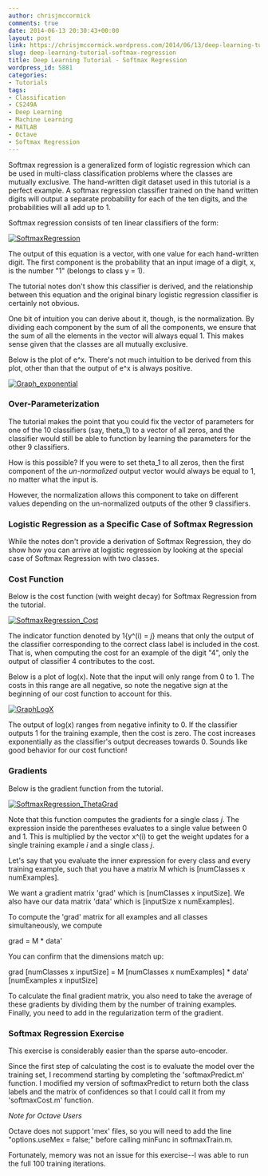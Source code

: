 ```yaml
---
author: chrisjmccormick
comments: true
date: 2014-06-13 20:30:43+00:00
layout: post
link: https://chrisjmccormick.wordpress.com/2014/06/13/deep-learning-tutorial-softmax-regression/
slug: deep-learning-tutorial-softmax-regression
title: Deep Learning Tutorial - Softmax Regression
wordpress_id: 5881
categories:
- Tutorials
tags:
- Classification
- CS249A
- Deep Learning
- Machine Learning
- MATLAB
- Octave
- Softmax Regression
---
```


Softmax regression is a generalized form of logistic regression which can be used in multi-class classification problems where the classes are mutually exclusive. The hand-written digit dataset used in this tutorial is a perfect example. A softmax regression classifier trained on the hand written digits will output a separate probability for each of the ten digits, and the probabilities will all add up to 1.

Softmax regression consists of ten linear classifiers of the form:

[![SoftmaxRegression](http://chrisjmccormick.files.wordpress.com/2014/06/softmaxregression.png)](http://chrisjmccormick.files.wordpress.com/2014/06/softmaxregression.png)

The output of this equation is a vector, with one value for each hand-written digit. The first component is the probability that an input image of a digit, x, is the number "1" (belongs to class y = 1).

The tutorial notes don't show this classifier is derived, and the relationship between this equation and the original binary logistic regression classifier is certainly not obvious.

One bit of intuition you can derive about it, though, is the normalization. By dividing each component by the sum of all the components, we ensure that the sum of all the elements in the vector will always equal 1. This makes sense given that the classes are all mutually exclusive.

Below is the plot of e^x. There's not much intuition to be derived from this plot, other than that the output of e^x is always positive.

[![Graph_exponential](http://chrisjmccormick.files.wordpress.com/2014/06/graph_exponential.png)](https://chrisjmccormick.files.wordpress.com/2014/06/graph_exponential.png)


### Over-Parameterization


The tutorial makes the point that you could fix the vector of parameters for one of the 10 classifiers (say, theta_1) to a vector of all zeros, and the classifier would still be able to function by learning the parameters for the other 9 classifiers.

How is this possible? If you were to set theta_1 to all zeros, then the first component of the _un-normalized_ output vector would always be equal to 1, no matter what the input is.

However, the normalization allows this component to take on different values depending on the un-normalized outputs of the other 9 classifiers.


### Logistic Regression as a Specific Case of Softmax Regression


While the notes don't provide a derivation of Softmax Regression, they do show how you can arrive at logistic regression by looking at the special case of Softmax Regression with two classes.


### Cost Function


Below is the cost function (with weight decay) for Softmax Regression from the tutorial.

[![SoftmaxRegression_Cost](http://chrisjmccormick.files.wordpress.com/2014/06/softmaxregression_cost.png)](https://chrisjmccormick.files.wordpress.com/2014/06/softmaxregression_cost.png)

The indicator function denoted by 1{y^(i) = _j_} means that only the output of the classifier corresponding to the correct class label is included in the cost. That is, when computing the cost for an example of the digit "4", only the output of classifier 4 contributes to the cost.

Below is a plot of log(x). Note that the input will only range from 0 to 1. The costs in this range are all negative, so note the negative sign at the beginning of our cost function to account for this.

[![GraphLogX](http://chrisjmccormick.files.wordpress.com/2014/06/graphlogx.png)](https://chrisjmccormick.files.wordpress.com/2014/06/graphlogx.png)

The output of log(x) ranges from negative infinity to 0. If the classifier outputs 1 for the training example, then the cost is zero. The cost increases exponentially as the classifier's output decreases towards 0. Sounds like good behavior for our cost function!


### Gradients


Below is the gradient function from the tutorial.

[![SoftmaxRegression_ThetaGrad](http://chrisjmccormick.files.wordpress.com/2014/06/softmaxregression_thetagrad.png)](https://chrisjmccormick.files.wordpress.com/2014/06/softmaxregression_thetagrad.png)

Note that this function computes the gradients for a single class _j_. The expression inside the parentheses evaluates to a single value between 0 and 1. This is multiplied by the vector x^(i) to get the weight updates for a single training example _i_ and a single class _j_.

Let's say that you evaluate the inner expression for every class and every training example, such that you have a matrix M which is [numClasses x numExamples].

We want a gradient matrix 'grad' which is [numClasses x inputSize]. We also have our data matrix 'data' which is [inputSize x numExamples].

To compute the 'grad' matrix for all examples and all classes simultaneously, we compute


grad = M * data'


You can confirm that the dimensions match up:


grad [numClasses x inputSize] = M [numClasses x numExamples] * data' [numExamples x inputSize]


To calculate the final gradient matrix, you also need to take the average of these gradients by dividing them by the number of training examples. Finally, you need to add in the regularization term of the gradient.


### Softmax Regression Exercise


This exercise is considerably easier than the sparse auto-encoder.

Since the first step of calculating the cost is to evaluate the model over the training set, I recommend starting by completing the 'softmaxPredict.m' function. I modified my version of softmaxPredict to return both the class labels and the matrix of confidences so that I could call it from my 'softmaxCost.m' function.

_Note for Octave Users_

Octave does not support 'mex' files, so you will need to add the line "options.useMex = false;" before calling minFunc in softmaxTrain.m.

Fortunately, memory was not an issue for this exercise--I was able to run the full 100 training iterations.
